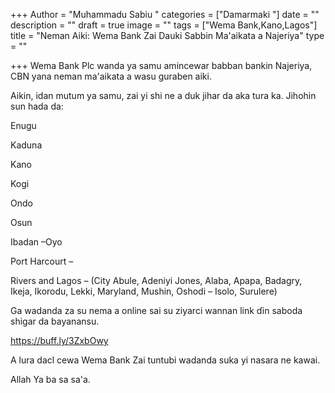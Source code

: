 +++
Author = "Muhammadu Sabiu "
categories = ["Damarmaki "]
date = ""
description = ""
draft = true
image = ""
tags = ["Wema Bank,Kano,Lagos"]
title = "Neman Aiki: Wema Bank Zai Dauki Sabbin Ma'aikata a Najeriya"
type = ""

+++
Wema Bank Plc wanda ya samu amincewar babban bankin Najeriya, CBN yana neman ma'aikata a wasu guraben aiki.

Aikin, idan mutum ya samu, zai yi shi ne a duk jihar da aka tura ka. Jihohin sun hada da:

Enugu

Kaduna

Kano

Kogi

Ondo

Osun

Ibadan –Oyo

Port Harcourt – 

Rivers and Lagos – (City Abule, Adeniyi Jones, Alaba, Apapa, Badagry, Ikeja, Ikorodu, Lekki, Maryland, Mushin, Oshodi – Isolo, Surulere)

Ga wadanda za su nema a online sai su ziyarci wannan link ɗin saboda shigar da bayanansu. 

https://buff.ly/3ZxbOwy

A lura dacl cewa Wema Bank Zai tuntubi wadanda suka yi nasara ne kawai.

Allah Ya ba sa sa'a.